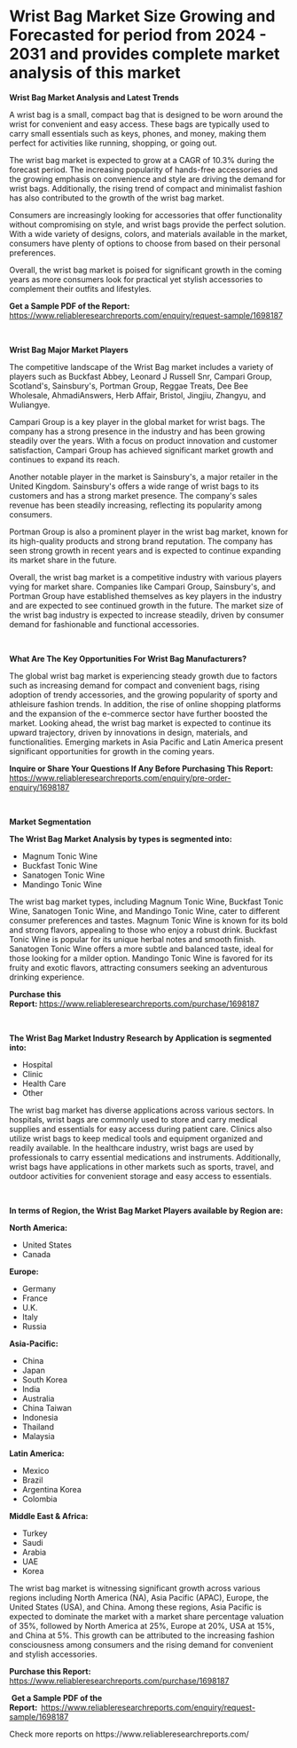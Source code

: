 <p><h1>Wrist Bag Market Size Growing and Forecasted for period from 2024 - 2031 and provides complete market analysis of this market</h1></p><p><strong>Wrist Bag Market Analysis and Latest Trends</strong></p>
<p><p>A wrist bag is a small, compact bag that is designed to be worn around the wrist for convenient and easy access. These bags are typically used to carry small essentials such as keys, phones, and money, making them perfect for activities like running, shopping, or going out.</p><p>The wrist bag market is expected to grow at a CAGR of 10.3% during the forecast period. The increasing popularity of hands-free accessories and the growing emphasis on convenience and style are driving the demand for wrist bags. Additionally, the rising trend of compact and minimalist fashion has also contributed to the growth of the wrist bag market.</p><p>Consumers are increasingly looking for accessories that offer functionality without compromising on style, and wrist bags provide the perfect solution. With a wide variety of designs, colors, and materials available in the market, consumers have plenty of options to choose from based on their personal preferences.</p><p>Overall, the wrist bag market is poised for significant growth in the coming years as more consumers look for practical yet stylish accessories to complement their outfits and lifestyles.</p></p>
<p><strong>Get a Sample PDF of the Report:&nbsp;</strong> <a href="https://www.reliableresearchreports.com/enquiry/request-sample/1698187">https://www.reliableresearchreports.com/enquiry/request-sample/1698187</a></p>
<p>&nbsp;</p>
<p><strong>Wrist Bag Major Market Players</strong></p>
<p><p>The competitive landscape of the Wrist Bag market includes a variety of players such as Buckfast Abbey, Leonard J Russell Snr, Campari Group, Scotland's, Sainsbury's, Portman Group, Reggae Treats, Dee Bee Wholesale, AhmadiAnswers, Herb Affair, Bristol, Jingjiu, Zhangyu, and Wuliangye.</p><p>Campari Group is a key player in the global market for wrist bags. The company has a strong presence in the industry and has been growing steadily over the years. With a focus on product innovation and customer satisfaction, Campari Group has achieved significant market growth and continues to expand its reach.</p><p>Another notable player in the market is Sainsbury's, a major retailer in the United Kingdom. Sainsbury's offers a wide range of wrist bags to its customers and has a strong market presence. The company's sales revenue has been steadily increasing, reflecting its popularity among consumers.</p><p>Portman Group is also a prominent player in the wrist bag market, known for its high-quality products and strong brand reputation. The company has seen strong growth in recent years and is expected to continue expanding its market share in the future.</p><p>Overall, the wrist bag market is a competitive industry with various players vying for market share. Companies like Campari Group, Sainsbury's, and Portman Group have established themselves as key players in the industry and are expected to see continued growth in the future. The market size of the wrist bag industry is expected to increase steadily, driven by consumer demand for fashionable and functional accessories.</p></p>
<p>&nbsp;</p>
<p><strong>What Are The Key Opportunities For Wrist Bag Manufacturers?</strong></p>
<p><p>The global wrist bag market is experiencing steady growth due to factors such as increasing demand for compact and convenient bags, rising adoption of trendy accessories, and the growing popularity of sporty and athleisure fashion trends. In addition, the rise of online shopping platforms and the expansion of the e-commerce sector have further boosted the market. Looking ahead, the wrist bag market is expected to continue its upward trajectory, driven by innovations in design, materials, and functionalities. Emerging markets in Asia Pacific and Latin America present significant opportunities for growth in the coming years.</p></p>
<p><strong>Inquire or Share Your Questions If Any Before Purchasing This Report:</strong> <a href="https://www.reliableresearchreports.com/enquiry/pre-order-enquiry/1698187">https://www.reliableresearchreports.com/enquiry/pre-order-enquiry/1698187</a></p>
<p>&nbsp;</p>
<p><strong>Market Segmentation</strong></p>
<p><strong>The Wrist Bag Market Analysis by types is segmented into:</strong></p>
<p><ul><li>Magnum Tonic Wine</li><li>Buckfast Tonic Wine</li><li>Sanatogen Tonic Wine</li><li>Mandingo Tonic Wine</li></ul></p>
<p><p>The wrist bag market types, including Magnum Tonic Wine, Buckfast Tonic Wine, Sanatogen Tonic Wine, and Mandingo Tonic Wine, cater to different consumer preferences and tastes. Magnum Tonic Wine is known for its bold and strong flavors, appealing to those who enjoy a robust drink. Buckfast Tonic Wine is popular for its unique herbal notes and smooth finish. Sanatogen Tonic Wine offers a more subtle and balanced taste, ideal for those looking for a milder option. Mandingo Tonic Wine is favored for its fruity and exotic flavors, attracting consumers seeking an adventurous drinking experience.</p></p>
<p><strong>Purchase this Report:&nbsp;</strong><a href="https://www.reliableresearchreports.com/purchase/1698187">https://www.reliableresearchreports.com/purchase/1698187</a></p>
<p>&nbsp;</p>
<p><strong>The Wrist Bag Market Industry Research by Application is segmented into:</strong></p>
<p><ul><li>Hospital</li><li>Clinic</li><li>Health Care</li><li>Other</li></ul></p>
<p><p>The wrist bag market has diverse applications across various sectors. In hospitals, wrist bags are commonly used to store and carry medical supplies and essentials for easy access during patient care. Clinics also utilize wrist bags to keep medical tools and equipment organized and readily available. In the healthcare industry, wrist bags are used by professionals to carry essential medications and instruments. Additionally, wrist bags have applications in other markets such as sports, travel, and outdoor activities for convenient storage and easy access to essentials.</p></p>
<p>&nbsp;</p>
<p><strong>In terms of Region, the Wrist Bag Market Players available by Region are:</strong></p>
<p>
    <p> <strong> North America: </strong>
        <ul>
            <li>United States</li>
            <li>Canada</li>
        </ul>
        </p> 
    <p> <strong> Europe: </strong>
        <ul>
            <li>Germany</li>
            <li>France</li>
            <li>U.K.</li>
            <li>Italy</li>
            <li>Russia</li>
        </ul>
        </p> 
    <p> <strong> Asia-Pacific: </strong>
        <ul>
            <li>China</li>
            <li>Japan</li>
            <li>South Korea</li>
            <li>India</li>
            <li>Australia</li>
            <li>China Taiwan</li>
            <li>Indonesia</li>
            <li>Thailand</li>
            <li>Malaysia</li>
        </ul>
        </p> 
    <p> <strong> Latin America: </strong>
        <ul>
            <li>Mexico</li>
            <li>Brazil</li>
            <li>Argentina Korea</li>
            <li>Colombia</li>
        </ul>
        </p> 
    <p> <strong> Middle East & Africa: </strong>
        <ul>
            <li>Turkey</li>
            <li>Saudi</li>
            <li>Arabia</li>
            <li>UAE</li>
            <li>Korea</li>
        </ul>
    </p>
    </p>
<p><p>The wrist bag market is witnessing significant growth across various regions including North America (NA), Asia Pacific (APAC), Europe, the United States (USA), and China. Among these regions, Asia Pacific is expected to dominate the market with a market share percentage valuation of 35%, followed by North America at 25%, Europe at 20%, USA at 15%, and China at 5%. This growth can be attributed to the increasing fashion consciousness among consumers and the rising demand for convenient and stylish accessories.</p></p>
<p><strong>Purchase this Report: </strong><a href="https://www.reliableresearchreports.com/purchase/1698187">https://www.reliableresearchreports.com/purchase/1698187</a></p>
<p>&nbsp;<strong>Get a Sample PDF of the Report:&nbsp;&nbsp;</strong><a href="https://www.reliableresearchreports.com/enquiry/request-sample/1698187">https://www.reliableresearchreports.com/enquiry/request-sample/1698187</a></p>
<p><strong></strong></p>
<p>Check more reports on https://www.reliableresearchreports.com/</p>
